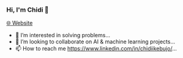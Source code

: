 ### Hi, I'm Chidi 👋

[🌐 Website](https://chidiikebujo.com/) 
- 👀 I’m interested in solving problems...
- 💞️ I’m looking to collaborate on AI & machine learning projects...
- 📫 How to reach me https://www.linkedin.com/in/chidiikebujo/...

<!---
Chidi-nma/Chidi-nma is a ✨ special ✨ repository because its `README.md` (this file) appears on your GitHub profile.
You can click the Preview link to take a look at your changes.
--->
